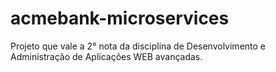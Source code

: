 # acmebank-microservices
Projeto que vale a 2° nota da disciplina de Desenvolvimento e Administração de Aplicações WEB avançadas.
